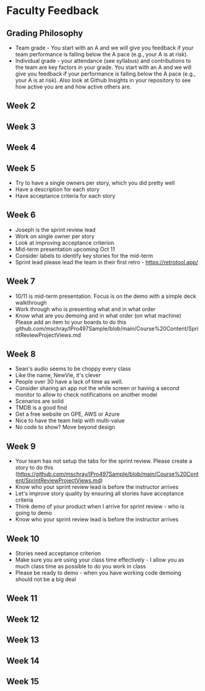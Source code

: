 # Faculty Feedback #

## Grading Philosophy ##
- Team grade - You start with an A and we will give you feedback if your team performance is falling below the A pace (e.g., your A is at risk).
- Individual grade - your attendance (see syllabus) and contributions to the team are key factors in your grade.  You start with an A and we will give you feedback if your performance is falling below the A pace (e.g., your A is at risk).  Also look at Github Insights in your repository to see how active you are and how active others are.

## Week 2 ##

## Week 3 ##

## Week 4 ##

## Week 5 ##
- Try to have a single owners per story, which you did pretty well
- Have a description for each story
- Have acceptance criteria for each story

## Week 6 ##
- Joseph is the sprint review lead
- Work on single owner per story
- Look at improving acceptance criterion
- Mid-term presentation upcoming Oct 11
- Consider labels to identify key stories for the mid-term
- Sprint lead please lead the team in their first retro - https://retrotool.app/

## Week 7 ##
- 10/11 is mid-term presentation.  Focus is on the demo with a simple deck walkthrough
- Work through who is presenting what and in what order
- Know what are you demoing and in what order (on what machine)
Please add an item to your boards to do this github.com/mschray/IPro497Sample/blob/main/Course%20Content/SprintReviewProjectViews.md

## Week 8 ##
- Sean's audio seems to be choppy every class
- Like the name, NewVie, it's clever
- People over 30 have a lack of time as well.
- Consider sharing an app not the while screen or having a second monitor to allow to check notifications on another model
- Scenarios are solid
- TMDB is a good find
- Get a free website on GPE, AWS or Azure
- Nice to have the team help with multi-value
- No code to show?  Move beyond design
 
## Week 9 ##
- Your team has not setup the tabs for the sprint review.  Please create a story to do this (https://github.com/mschray/IPro497Sample/blob/main/Course%20Content/SprintReviewProjectViews.md)
- Know who your sprint review lead is before the instructor arrives
- Let's improve story quality by ensuring all stories have acceptance criteria
- Think demo of your product when I arrive for sprint review - who is going to demo
- Know who your sprint review lead is before the instructor arrives

## Week 10 ##
- Stories need acceptance criterion
- Make sure you are using your class time effectively - I allow you as much class time as possible to do you work in class
- Please be ready to demo - when you have working code demoing should not be a big deal

## Week 11 ##

## Week 12 ##

## Week 13 ##

## Week 14 ##

## Week 15 ##
